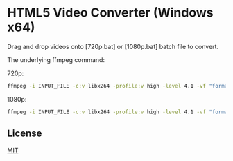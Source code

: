 # HTML5 Video Converter (Windows x64)

Drag and drop videos onto [720p.bat] or [1080p.bat] batch file to convert.

The underlying ffmpeg command:

720p:
```sh
ffmpeg -i INPUT_FILE -c:v libx264 -profile:v high -level 4.1 -vf "format=yuv420p,scale='min(1280,iw)':'min(720,ih)':force_original_aspect_ratio=decrease" OUTPUT_FILE.mp4
```

1080p:
```sh
ffmpeg -i INPUT_FILE -c:v libx264 -profile:v high -level 4.1 -vf "format=yuv420p,scale='min(1920,iw)':'min(1080,ih)':force_original_aspect_ratio=decrease" OUTPUT_FILE.mp4
```

## License
[MIT](LICENSE)
